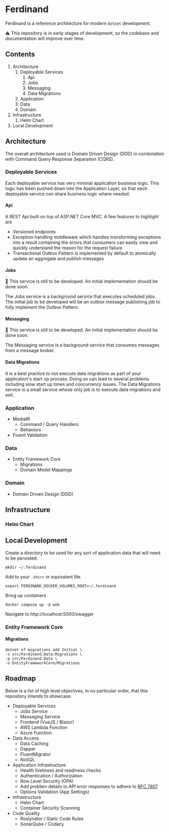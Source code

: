 # Ferdinand
Ferdinand is a reference architecture for modern `dotnet` development.

:warning: This repository is in early stages of development, so the codebase and documentation will improve over time.

## Contents
1. Architecture
   1. Deployable Services
      1. Api
      2. Jobs
      3. Messaging
      4. Data Migrations
   2. Application
   3. Data
   4. Domain
2. Infrastructure
   1. Helm Chart
3. Local Development

## Architecture
The overall architecture used is Domain Driven Design (DDD) in combination with Command Query Response Separation (CQRS).

### Deployable Services
Each deployable service has very minimal application business logic. This logic has been pushed down into the Application Layer, so that each deployable service can share business logic where needed.

#### Api
A REST Api built on top of ASP.NET Core MVC. A few features to highlight are
* Versioned endpoints
* Exception handling middleware which handles transforming exceptions into a result containing the errors that consumers can easily view and quickly understand the reason for the request failure
* Transactional Outbox Pattern is implemented by default to atomically update an aggregate and publish messages

#### Jobs
:construction: This service is still to be developed. An initial implementation should be done soon.

The Jobs service is a background service that executes scheduled jobs. The initial job to be developed will be an outbox message publishing job to fully implement the Outbox Pattern.

#### Messaging
:construction: This service is still to be developed. An initial implementation should be done soon.

The Messaging service is a background service that consumes messages from a message broker.

#### Data Migrations
It is a best practice to not execute data migrations as part of your application's start up process. Doing so can lead to several problems including slow start up times and concurrency issues. The Data Migrations service is a small service whose only job is to execute data migrations and exit. 

### Application
* MediatR
  * Command / Query Handlers
  * Behaviors
* Fluent Validation

### Data
* Entity Framework Core
  * Migrations
  * Domain Model Mappings

### Domain
* Domain Driven Design (DDD)

## Infrastructure

### Helm Chart

## Local Development

Create a directory to be used for any sort of application data that will need to be persisted.
```shell
mkdir ~/.ferdinand
```

Add to your `.zhsrc` or equivalent file.
```shell
export FERDINAND_DOCKER_VOLUMES_ROOT=~/.ferdinand
```

Bring up containers
```shell
docker compose up -d web
```

Navigate to http://localhost:5000/swagger

### Entity Framework Core

#### Migrations

```shell
dotnet ef migrations add Initial \
-s src/Ferdinand.Data.Migrations \
-p src/Ferdinand.Data \
-o EntityFrameworkCore/Migrations
```

## Roadmap
Below is a list of high level objectives, in no particular order, that this repository intends to showcase.
* Deployable Services
  * Jobs Service
  * Messaging Service
  * Frontend (VueJS / Blazor)
  * AWS Lambda Function
  * Azure Function
* Data Access
  * Data Caching
  * Dapper
  * FluentMigrator
  * NoSQL
* Application Infrastructure
  * Health liveliness and readiness checks
  * Authentication / Authorization
  * Row Level Security (OPA)
  * Add problem details to API error responses to adhere to [RFC 7807](https://www.rfc-editor.org/rfc/rfc7807)
  * Options Validation (App Settings)
* Infrastructure
  * Helm Chart
  * Container Security Scanning
* Code Quality
  * Roslynator / Static Code Rules
  * SonarQube / Codacy
